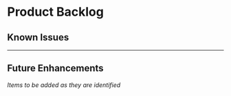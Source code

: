 # Product Backlog

## Known Issues

---

## Future Enhancements

*Items to be added as they are identified*
